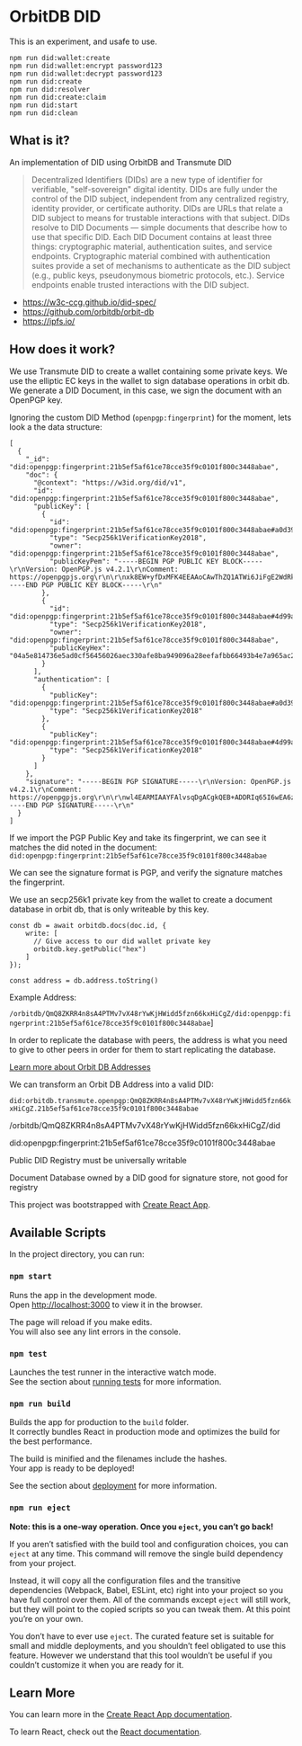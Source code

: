# OrbitDB DID

This is an experiment, and usafe to use.

```
npm run did:wallet:create
npm run did:wallet:encrypt password123
npm run did:wallet:decrypt password123
npm run did:create
npm run did:resolver
npm run did:create:claim
npm run did:start
npm run did:clean
```

## What is it?

An implementation of DID using OrbitDB and Transmute DID

> Decentralized Identifiers (DIDs) are a new type of identifier for verifiable, "self-sovereign" digital identity. DIDs are fully under the control of the DID subject, independent from any centralized registry, identity provider, or certificate authority. DIDs are URLs that relate a DID subject to means for trustable interactions with that subject. DIDs resolve to DID Documents — simple documents that describe how to use that specific DID. Each DID Document contains at least three things: cryptographic material, authentication suites, and service endpoints. Cryptographic material combined with authentication suites provide a set of mechanisms to authenticate as the DID subject (e.g., public keys, pseudonymous biometric protocols, etc.). Service endpoints enable trusted interactions with the DID subject.

- https://w3c-ccg.github.io/did-spec/
- https://github.com/orbitdb/orbit-db
- https://ipfs.io/

## How does it work?

We use Transmute DID to create a wallet containing some private keys.
We use the elliptic EC keys in the wallet to sign database operations in orbit db.
We generate a DID Document, in this case, we sign the document with an OpenPGP key.

Ignoring the custom DID Method (`openpgp:fingerprint`) for the moment, lets look a the data structure:

```
[
  {
    "_id": "did:openpgp:fingerprint:21b5ef5af61ce78cce35f9c0101f800c3448abae",
    "doc": {
      "@context": "https://w3id.org/did/v1",
      "id": "did:openpgp:fingerprint:21b5ef5af61ce78cce35f9c0101f800c3448abae",
      "publicKey": [
        {
          "id": "did:openpgp:fingerprint:21b5ef5af61ce78cce35f9c0101f800c3448abae#a0d396a110da86573bd1cc5a022ff921d6c7b6ab9898e089105c012811d8563f",
          "type": "Secp256k1VerificationKey2018",
          "owner": "did:openpgp:fingerprint:21b5ef5af61ce78cce35f9c0101f800c3448abae",
          "publicKeyPem": "-----BEGIN PGP PUBLIC KEY BLOCK-----\r\nVersion: OpenPGP.js v4.2.1\r\nComment: https://openpgpjs.org\r\n\r\nxk8EW+yfDxMFK4EEAAoCAwThZQ1ATWi6JiFgE2WdRkOBwRLGaqVA9SqbaXYq\r\nZnl7riBAn3JCEbpHjcxHVMCauQYEBLaGFNsUcgrmxJUn9uB0zQh0ZXN0LWtl\r\necJ3BBATCAAfBQJb7J8PBgsJBwgDAgQVCAoCAxYCAQIZAQIbAwIeAQAKCRAQ\r\nH4AMNEirriR2AP0RdCflRqe7Sr4TUHT6z597nvKfVO2P/R/UjwfCaUhzSwD/\r\nRn0cmqVFB6uL9sYdSljysofJroo4E4xzC+O3w9CqVRrOUwRb7J8PEgUrgQQA\r\nCgIDBAoDLkvddY4DRgB+btEUNF7lnrS3BgAvatwys5oO1ar2gBmKJ2SFsjK2\r\nKBiuIvACdI5nd88LnF4sHK+Zhs6j9KwDAQgHwmEEGBMIAAkFAlvsnw8CGwwA\r\nCgkQEB+ADDRIq65+SQEAv6B+Iec0d5v2ZhBcxWjzrUr038iANG+j5+OOKWuz\r\nbPoA/20D1XqpQOpmu8GjSNe5xvx3agk/LgRc/mTWqH0m0ADn\r\n=Bu9b\r\n-----END PGP PUBLIC KEY BLOCK-----\r\n"
        },
        {
          "id": "did:openpgp:fingerprint:21b5ef5af61ce78cce35f9c0101f800c3448abae#4d99ab1a69b6a42b6cb4aa0b5f3b1c118632176c2f58c9a67895ab34d04eb8bd",
          "type": "Secp256k1VerificationKey2018",
          "owner": "did:openpgp:fingerprint:21b5ef5af61ce78cce35f9c0101f800c3448abae",
          "publicKeyHex": "04a5e814736e5ad0cf56456026aec330afe8ba949096a28eefafbb66493b4e7a965ac2476baaae1e4a3c714d59336ede41b44b2281f36ce4190649ab47af678adc"
        }
      ],
      "authentication": [
        {
          "publicKey": "did:openpgp:fingerprint:21b5ef5af61ce78cce35f9c0101f800c3448abae#a0d396a110da86573bd1cc5a022ff921d6c7b6ab9898e089105c012811d8563f",
          "type": "Secp256k1VerificationKey2018"
        },
        {
          "publicKey": "did:openpgp:fingerprint:21b5ef5af61ce78cce35f9c0101f800c3448abae#4d99ab1a69b6a42b6cb4aa0b5f3b1c118632176c2f58c9a67895ab34d04eb8bd",
          "type": "Secp256k1VerificationKey2018"
        }
      ]
    },
    "signature": "-----BEGIN PGP SIGNATURE-----\r\nVersion: OpenPGP.js v4.2.1\r\nComment: https://openpgpjs.org\r\n\r\nwl4EARMIAAYFAlvsqDgACgkQEB+ADDRIq65I6wEA6zpMZO0GgZ68bzXwH70T\r\n8gPwHpqWi0guNI7EuOmg9TsBAKrdX2CN25/RK7PMNDr26J+rtppEFdOjUP4o\r\nyNtv7zgX\r\n=5DEF\r\n-----END PGP SIGNATURE-----\r\n"
  }
]
```

If we import the PGP Public Key and take its fingerprint, we can see it matches the did noted in the document: `did:openpgp:fingerprint:21b5ef5af61ce78cce35f9c0101f800c3448abae`

We can see the signature format is PGP, and verify the signature matches the fingerprint.

We use an secp256k1 private key from the wallet to create a document database in orbit db, that is only writeable by this key.

```
const db = await orbitdb.docs(doc.id, {
    write: [
      // Give access to our did wallet private key
      orbitdb.key.getPublic("hex")
    ]
});

const address = db.address.toString()
```

Example Address:

`/orbitdb/QmQ8ZKRR4n8sA4PTMv7vX48rYwKjHWidd5fzn66kxHiCgZ/did:openpgp:fingerprint:21b5ef5af61ce78cce35f9c0101f800c3448abae`]

In order to replicate the database with peers, the address is what you need to give to other peers in order for them to start replicating the database.

[Learn more about Orbit DB Addresses](https://github.com/orbitdb/orbit-db/blob/master/GUIDE.md#address)

We can transform an Orbit DB Address into a valid DID:

`did:orbitdb.transmute.openpgp:QmQ8ZKRR4n8sA4PTMv7vX48rYwKjHWidd5fzn66kxHiCgZ.21b5ef5af61ce78cce35f9c0101f800c3448abae`



/orbitdb/QmQ8ZKRR4n8sA4PTMv7vX48rYwKjHWidd5fzn66kxHiCgZ/did

did:openpgp:fingerprint:21b5ef5af61ce78cce35f9c0101f800c3448abae

Public DID Registry must be universally writable

Document Database owned by a DID good for signature store, not good for registry

This project was bootstrapped with [Create React App](https://github.com/facebook/create-react-app).

## Available Scripts

In the project directory, you can run:

### `npm start`

Runs the app in the development mode.<br>
Open [http://localhost:3000](http://localhost:3000) to view it in the browser.

The page will reload if you make edits.<br>
You will also see any lint errors in the console.

### `npm test`

Launches the test runner in the interactive watch mode.<br>
See the section about [running tests](https://facebook.github.io/create-react-app/docs/running-tests) for more information.

### `npm run build`

Builds the app for production to the `build` folder.<br>
It correctly bundles React in production mode and optimizes the build for the best performance.

The build is minified and the filenames include the hashes.<br>
Your app is ready to be deployed!

See the section about [deployment](https://facebook.github.io/create-react-app/docs/deployment) for more information.

### `npm run eject`

**Note: this is a one-way operation. Once you `eject`, you can’t go back!**

If you aren’t satisfied with the build tool and configuration choices, you can `eject` at any time. This command will remove the single build dependency from your project.

Instead, it will copy all the configuration files and the transitive dependencies (Webpack, Babel, ESLint, etc) right into your project so you have full control over them. All of the commands except `eject` will still work, but they will point to the copied scripts so you can tweak them. At this point you’re on your own.

You don’t have to ever use `eject`. The curated feature set is suitable for small and middle deployments, and you shouldn’t feel obligated to use this feature. However we understand that this tool wouldn’t be useful if you couldn’t customize it when you are ready for it.

## Learn More

You can learn more in the [Create React App documentation](https://facebook.github.io/create-react-app/docs/getting-started).

To learn React, check out the [React documentation](https://reactjs.org/).
